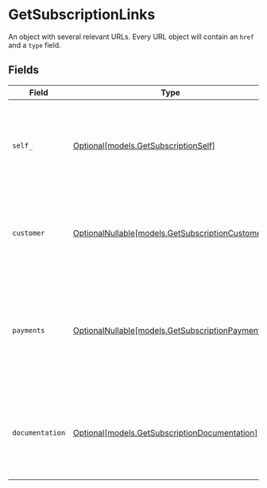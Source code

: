 # GetSubscriptionLinks

An object with several relevant URLs. Every URL object will contain an `href` and a `type` field.


## Fields

| Field                                                                                                                         | Type                                                                                                                          | Required                                                                                                                      | Description                                                                                                                   |
| ----------------------------------------------------------------------------------------------------------------------------- | ----------------------------------------------------------------------------------------------------------------------------- | ----------------------------------------------------------------------------------------------------------------------------- | ----------------------------------------------------------------------------------------------------------------------------- |
| `self_`                                                                                                                       | [Optional[models.GetSubscriptionSelf]](../models/getsubscriptionself.md)                                                      | :heavy_minus_sign:                                                                                                            | In v2 endpoints, URLs are commonly represented as objects with an `href` and `type` field.                                    |
| `customer`                                                                                                                    | [OptionalNullable[models.GetSubscriptionCustomer]](../models/getsubscriptioncustomer.md)                                      | :heavy_minus_sign:                                                                                                            | The API resource URL of the [customer](get-customer) this subscription was created for.                                       |
| `payments`                                                                                                                    | [OptionalNullable[models.GetSubscriptionPayments]](../models/getsubscriptionpayments.md)                                      | :heavy_minus_sign:                                                                                                            | The API resource URL of the [payments](list-payments) created for this subscription. Omitted if no such payments exist (yet). |
| `documentation`                                                                                                               | [Optional[models.GetSubscriptionDocumentation]](../models/getsubscriptiondocumentation.md)                                    | :heavy_minus_sign:                                                                                                            | In v2 endpoints, URLs are commonly represented as objects with an `href` and `type` field.                                    |